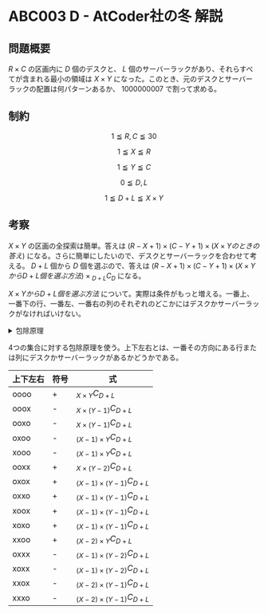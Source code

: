 # ABC003 D - AtCoder社の冬 解説

## 問題概要

$R \times C$ の区画内に $D$ 個のデスクと、 $L$ 個のサーバーラックがあり、それらすべてが含まれる最小の領域は $X \times Y$ になった。このとき、元のデスクとサーバーラックの配置は何パターンあるか、 $1000000007$ で割って求める。

## 制約

$$ 1 \leqq R,C \leqq 30 $$

$$ 1 \leqq X \leqq R $$

$$ 1 \leqq Y \leqq C $$

$$ 0 \leqq D,L $$

$$ 1 \leqq D+L \leqq X \times Y $$

## 考察

$X \times Y$ の区画の全探索は簡単。答えは $(R-X+1) \times (C-Y+1) \times (X \times Yのときの答え)$ になる。さらに簡単にしたいので、デスクとサーバーラックを合わせて考える。 $D+L$ 個から $D$ 個を選ぶので、答えは $(R-X+1) \times (C-Y+1) \times (X \times YからD+L個を選ぶ方法) \times {}_{D+L}C_D$ になる。

$X \times YからD+L個を選ぶ方法$ について。実際は条件がもっと増える。一番上、一番下の行、一番左、一番右の列のそれぞれのどこかにはデスクかサーバーラックがなければいけない。

<details><summary>包除原理</summary>

* 例: 2つのとき
2つの集合 $A$ と $B$ があったとき、

$$|A \cup B| = |A| + |B| - |A \cap B|$$

* 3つのとき

$$|A \cup B \cup C| = |A| + |B| + |C| - |A \cap B| - |B \cap C| - |C \cap A| + |A \cap B \cap C|$$

</details>

4つの集合に対する包除原理を使う。上下左右とは、一番その方向にある行または列にデスクかサーバーラックがあるかどうかである。

|上下左右|符号|式|
|----|----|--|
|oooo|+| $`{}_{X \times Y}C_{D+L}`$ |
|ooox|-| ${}_{X \times (Y-1)}C_{D+L}$ |
|ooxo|-| ${}_{X \times (Y-1)}C_{D+L}$ |
|oxoo|-| ${}_{(X-1) \times Y}C_{D+L}$ |
|xooo|-| ${}_{(X-1) \times Y}C_{D+L}$ |
|ooxx|+| ${}_{X \times (Y-2)}C_{D+L}$ |
|oxox|+| ${}_{(X-1) \times (Y-1)}C_{D+L}$ |
|oxxo|+| ${}_{(X-1) \times (Y-1)}C_{D+L}$ |
|xoox|+| ${}_{(X-1) \times (Y-1)}C_{D+L}$ |
|xoxo|+| ${}_{(X-1) \times (Y-1)}C_{D+L}$ |
|xxoo|+| ${}_{(X-2) \times Y}C_{D+L}$ |
|oxxx|-| ${}_{(X-1) \times (Y-2)}C_{D+L}$ |
|xoxx|-| ${}_{(X-1) \times (Y-2)}C_{D+L}$ |
|xxox|-| ${}_{(X-2) \times (Y-1)}C_{D+L}$ |
|xxxo|-| ${}_{(X-2) \times (Y-1)}C_{D+L}$ |